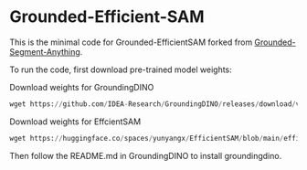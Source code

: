 # Grounded-Efficient-SAM

This is the minimal code for Grounded-EfficientSAM forked from [Grounded-Segment-Anything](https://github.com/IDEA-Research/Grounded-Segment-Anything/tree/main/GroundingDINO).

To run the code, first download pre-trained model weights:

Download weights for GroundingDINO
```python
wget https://github.com/IDEA-Research/GroundingDINO/releases/download/v0.1.0-alpha/groundingdino_swint_ogc.pth

```
Download weights for EffcientSAM
```python
wget https://huggingface.co/spaces/yunyangx/EfficientSAM/blob/main/efficientsam_s_gpu.jit

```

Then follow the README.md in GroundingDINO to install groundingdino.